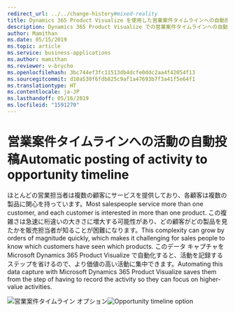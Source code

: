 ```yaml
---
redirect_url: ../../change-history#mixed-reality
title: Dynamics 365 Product Visualize を使用した営業案件タイムラインへの自動投稿
description: Dynamics 365 Product Visualize での営業案件タイムラインへの自動投稿を使用すると、営業担当者の時間と労力を節約できます
author: Mamithan
ms.date: 05/15/2019
ms.topic: article
ms.service: business-applications
ms.author: mamithan
ms.reviewer: v-brycho
ms.openlocfilehash: 3bc744ef3fc11513db4dcfe0ddc2aa4f42054f13
ms.sourcegitcommit: d10a530f6fdb825c9af1a47693b7f3a41f5e64f1
ms.translationtype: HT
ms.contentlocale: ja-JP
ms.lasthandoff: 05/16/2019
ms.locfileid: "1591270"
---
```

# <a name="automatic-posting-of-activity-to-opportunity-timeline"></a><span data-ttu-id="b3864-103">営業案件タイムラインへの活動の自動投稿</span><span class="sxs-lookup"><span data-stu-id="b3864-103">Automatic posting of activity to opportunity timeline</span></span>

<span data-ttu-id="b3864-104">ほとんどの営業担当者は複数の顧客にサービスを提供しており、各顧客は複数の製品に関心を持っています。</span><span class="sxs-lookup"><span data-stu-id="b3864-104">Most salespeople service more than one customer, and each customer is interested in more than one product.</span></span> <span data-ttu-id="b3864-105">この複雑さは急速に桁違いの大きさに増大する可能性があり、どの顧客がどの製品を見たかを販売担当者が知ることが困難になります。</span><span class="sxs-lookup"><span data-stu-id="b3864-105">This complexity can grow by orders of magnitude quickly, which makes it challenging for sales people to know which customers have seen which products.</span></span> <span data-ttu-id="b3864-106">このデータ キャプチャを Microsoft Dynamics 365 Product Visualize で自動化すると、活動を記録するステップを省けるので、より価値の高い活動に集中できます。</span><span class="sxs-lookup"><span data-stu-id="b3864-106">Automating this data capture with Microsoft Dynamics 365 Product Visualize saves them from the step of having to record the activity so they can focus on higher-value activities.</span></span>

<span data-ttu-id="b3864-107">![営業案件タイムライン オプション](media/teams-option.PNG "営業案件タイムライン オプション")</span><span class="sxs-lookup"><span data-stu-id="b3864-107">![Opportunity timeline option](media/teams-option.PNG "Opportunity timeline option")</span></span>

